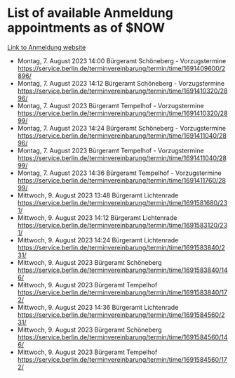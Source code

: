 # List of available Anmeldung appointments as of $NOW
[Link to Anmeldung website](https://service.berlin.de/terminvereinbarung/termin/tag.php?termin=1&anliegen[]=120686&dienstleisterlist=122210,122217,327316,122219,327312,122227,327314,122231,327346,122243,327348,122254,122252,329742,122260,329745,122262,329748,122271,327278,122273,327274,122277,327276,330436,122280,327294,122282,327290,122284,327292,122291,327270,122285,327266,122286,327264,122296,327268,150230,329760,122297,327286,122294,327284,122312,329763,122314,329775,122304,327330,122311,327334,122309,327332,317869,122281,327352,122279,329772,122283,122276,327324,122274,327326,122267,329766,122246,327318,122251,327320,122257,327322,122208,327298,122226,327300&herkunft=http%3A%2F%2Fservice.berlin.de%2Fdienstleistung%2F120686%2F)
- Montag, 7. August 2023 14:00 Bürgeramt Schöneberg - Vorzugstermine https://service.berlin.de/terminvereinbarung/termin/time/1691409600/2896/
- Montag, 7. August 2023 14:12 Bürgeramt Schöneberg - Vorzugstermine https://service.berlin.de/terminvereinbarung/termin/time/1691410320/2896/
- Montag, 7. August 2023  Bürgeramt Tempelhof - Vorzugstermine https://service.berlin.de/terminvereinbarung/termin/time/1691410320/2899/
- Montag, 7. August 2023 14:24 Bürgeramt Schöneberg - Vorzugstermine https://service.berlin.de/terminvereinbarung/termin/time/1691411040/2896/
- Montag, 7. August 2023  Bürgeramt Tempelhof - Vorzugstermine https://service.berlin.de/terminvereinbarung/termin/time/1691411040/2899/
- Montag, 7. August 2023 14:36 Bürgeramt Tempelhof - Vorzugstermine https://service.berlin.de/terminvereinbarung/termin/time/1691411760/2899/
- Mittwoch, 9. August 2023 13:48 Bürgeramt Lichtenrade https://service.berlin.de/terminvereinbarung/termin/time/1691581680/231/
- Mittwoch, 9. August 2023 14:12 Bürgeramt Lichtenrade https://service.berlin.de/terminvereinbarung/termin/time/1691583120/231/
- Mittwoch, 9. August 2023 14:24 Bürgeramt Lichtenrade https://service.berlin.de/terminvereinbarung/termin/time/1691583840/231/
- Mittwoch, 9. August 2023  Bürgeramt Schöneberg https://service.berlin.de/terminvereinbarung/termin/time/1691583840/146/
- Mittwoch, 9. August 2023  Bürgeramt Tempelhof https://service.berlin.de/terminvereinbarung/termin/time/1691583840/172/
- Mittwoch, 9. August 2023 14:36 Bürgeramt Lichtenrade https://service.berlin.de/terminvereinbarung/termin/time/1691584560/231/
- Mittwoch, 9. August 2023  Bürgeramt Schöneberg https://service.berlin.de/terminvereinbarung/termin/time/1691584560/146/
- Mittwoch, 9. August 2023  Bürgeramt Tempelhof https://service.berlin.de/terminvereinbarung/termin/time/1691584560/172/
